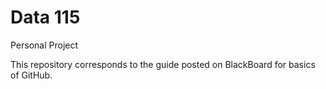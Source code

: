 # Data 115

Personal Project

This repository corresponds to the guide posted on BlackBoard for basics of GitHub.
